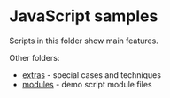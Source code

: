 ﻿# JavaScript samples

Scripts in this folder show main features.

Other folders:

- [extras](extras) - special cases and techniques
- [modules](modules) - demo script module files
